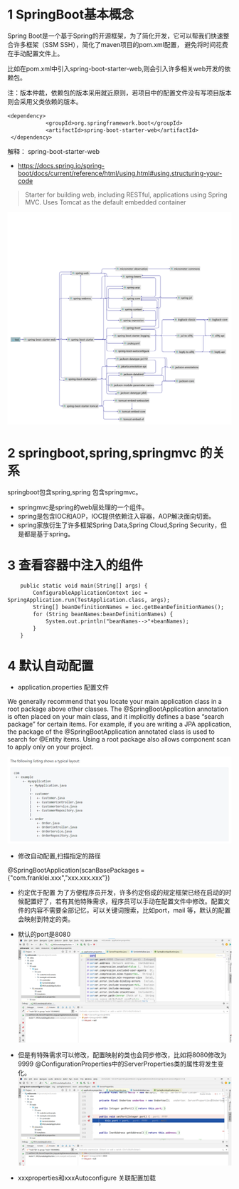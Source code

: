 # 1 SpringBoot基本概念

 Spring Boot是一个基于Spring的开源框架，为了简化开发，它可以帮我们快速整合许多框架（SSM SSH），简化了maven项目的pom.xml配置， 避免将时间花费在手动配置文件上。

比如在pom.xml中引入spring-boot-starter-web,则会引入许多相关web开发的依赖包。

注：版本仲裁，依赖包的版本采用就近原则，若项目中的配置文件没有写项目版本则会采用父类依赖的版本。

```
<dependency>
            <groupId>org.springframework.boot</groupId>
            <artifactId>spring-boot-starter-web</artifactId>
 </dependency>
```

解释：
spring-boot-starter-web

* https://docs.spring.io/spring-boot/docs/current/reference/html/using.html#using.structuring-your-code

> Starter for building web, including RESTful, applications using Spring MVC. Uses Tomcat as the default embedded container


![](spring-boot-starter-web.png)


# 2 springboot,spring,springmvc 的关系
springboot包含spring,spring 包含springmvc。
* springmvc是spring的web层处理的一个组件。
* spring是包含IOC和AOP，IOC提供依赖注入容器，AOP解决面向切面。
* spring家族衍生了许多框架Spring Data,Spring Cloud,Spring Security，但是都是基于spring。

# 3 查看容器中注入的组件


```
    public static void main(String[] args) {
        ConfigurableApplicationContext ioc = SpringApplication.run(TestApplication.class, args);
        String[] beanDefinitionNames = ioc.getBeanDefinitionNames();
        for (String beanNames:beanDefinitionNames) {
            System.out.println("beanNames-->"+beanNames);
        }
    }
```

# 4 默认自动配置
* application.properties 配置文件

We generally recommend that you locate your main application class in a root package above other classes. The @SpringBootApplication annotation is often placed on your main class, and it implicitly defines a base “search package” for certain items. For example, if you are writing a JPA application, the package of the @SpringBootApplication annotated class is used to search for @Entity items. Using a root package also allows component scan to apply only on your project.

![](LocatingtheMainApplication.PNG)

* 修改自动配置,扫描指定的路径

@SpringBootApplication(scanBasePackages = {"com.franklei.xxx","xxx.xxx.xxx"})

*  约定优于配置
为了方便程序员开发，许多约定俗成的规定框架已经在启动的时候配置好了，若有其他特殊需求，程序员可以手动在配置文件中修改。配置文件的内容不需要全部记忆，可以关键词搜索，比如port，mail 等，默认的配置会映射到特定的类。
* 默认的port是8080
![Port](port.png)
* 但是有特殊需求可以修改，配置映射的类也会同步修改，比如将8080修改为9999
@ConfigurationProperties中的ServerProperties类的属性将发生变化。
![Port Change](portchange.png)

* xxxproperties和xxxAutoconfigure 关联配置加载





